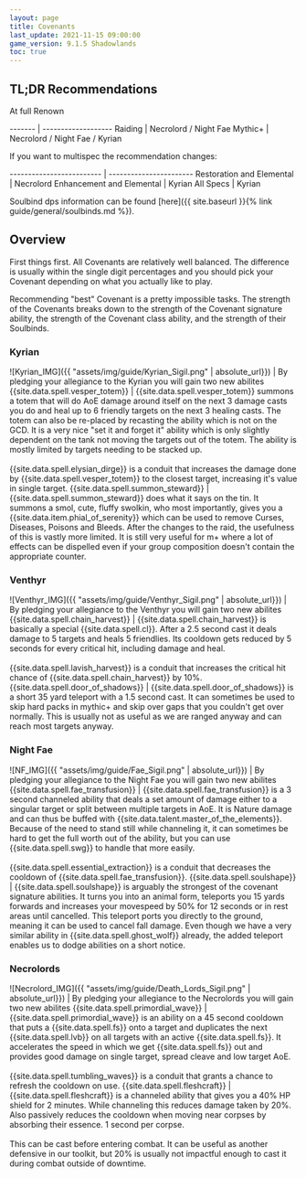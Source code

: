 ```yaml
---
layout: page
title: Covenants
last_update: 2021-11-15 09:00:00
game_version: 9.1.5 Shadowlands
toc: true
---
```


## TL;DR Recommendations
At full Renown

------- | -------------------
Raiding | Necrolord / Night Fae
Mythic+ | Necrolord / Night Fae / Kyrian


If you want to multispec the recommendation changes:

------------------------- | -----------------------
Restoration and Elemental | Necrolord
Enhancement and Elemental | Kyrian
All Specs                 | Kyrian

Soulbind dps information can be found [here]({{ site.baseurl }}{% link guide/general/soulbinds.md %}).


## Overview

First things first. All Covenants are relatively well balanced. The difference is usually within the single digit percentages and you should pick your Covenant depending on what you actually like to play.

Recommending "best" Covenant is a pretty impossible tasks.
The strength of the Covenants breaks down to the strength of the Covenant signature ability, the strength of the Covenant class ability, and the strength of their Soulbinds.


### Kyrian

![Kyrian_IMG]({{ "assets/img/guide/Kyrian_Sigil.png" | absolute_url}}) | By pledging your allegiance to the Kyrian you will gain two new abilites
{{site.data.spell.vesper_totem}} | {{site.data.spell.vesper_totem}} summons a totem that will do AoE damage around itself on the next 3 damage casts you do and heal up to 6 friendly targets on the next 3 healing casts. The totem can also be re-placed by recasting the ability which is not on the GCD. It is a very nice "set it and forget it" ability which is only slightly dependent on the tank not moving the targets out of the totem. The ability is mostly limited by targets needing to be stacked up.<br/><br/>{{site.data.spell.elysian_dirge}} is a conduit that increases the damage done by {{site.data.spell.vesper_totem}} to the closest target, increasing it's value in single target.
{{site.data.spell.summon_steward}} | {{site.data.spell.summon_steward}} does what it says on the tin. It summons a  smol, cute, fluffy swolkin, who most importantly, gives you a {{site.data.item.phial_of_serenity}} which can be used to remove Curses, Diseases, Poisons and Bleeds. After the changes to the raid, the usefulness of this is vastly more limited. It is still very useful for m+ where a lot of effects can be dispelled even if your group composition doesn't contain the appropriate counter.


### Venthyr

![Venthyr_IMG]({{ "assets/img/guide/Venthyr_Sigil.png" | absolute_url}}) | By pledging your allegiance to the Venthyr you will gain two new abilites
{{site.data.spell.chain_harvest}} | {{site.data.spell.chain_harvest}} is basically a special {{site.data.spell.cl}}. After a 2.5 second cast it deals damage to 5 targets and heals 5 friendlies. Its cooldown gets reduced by 5 seconds for every critical hit, including damage and heal.<br/><br/>{{site.data.spell.lavish_harvest}} is a conduit that increases the critical hit chance of {{site.data.spell.chain_harvest}} by 10%.
{{site.data.spell.door_of_shadows}} | {{site.data.spell.door_of_shadows}} is a short 35 yard teleport with a 1.5 second cast. It can sometimes be used to skip hard packs in mythic+ and skip over gaps that you couldn't get over normally. This is usually not as useful as we are ranged anyway and can reach most targets anyway.


### Night Fae

![NF_IMG]({{ "assets/img/guide/Fae_Sigil.png" | absolute_url}}) | By pledging your allegiance to the Night Fae you will gain two new abilites
{{site.data.spell.fae_transfusion}} | {{site.data.spell.fae_transfusion}} is a 3 second channeled ability that deals a set amount of damage either to a singular target or split between multiple targets in AoE. It is Nature damage and can thus be buffed with {{site.data.talent.master_of_the_elements}}. Because of the need to stand still while channeling it, it can sometimes be hard to get the full worth out of the ability, but you can use {{site.data.spell.swg}} to handle that more easily.<br/><br/>{{site.data.spell.essential_extraction}} is a conduit that decreases the cooldown of {{site.data.spell.fae_transfusion}}.
{{site.data.spell.soulshape}} | {{site.data.spell.soulshape}} is arguably the strongest of the covenant signature abilities. It turns you into an animal form, teleports you 15 yards forwards and increases your movespeed by 50% for 12 seconds or in rest areas until cancelled. This teleport ports you directly to the ground, meaning it can be used to cancel fall damage. Even though we have a very similar ability in {{site.data.spell.ghost_wolf}} already, the added teleport enables us to dodge abilities on a short notice.


### Necrolords

![Necrolord_IMG]({{ "assets/img/guide/Death_Lords_Sigil.png" | absolute_url}}) | By pledging your allegiance to the Necrolords you will gain two new abilites
{{site.data.spell.primordial_wave}} | {{site.data.spell.primordial_wave}} is an ability on a 45 second cooldown that puts a {{site.data.spell.fs}} onto a target and duplicates the next {{site.data.spell.lvb}} on all targets with an active {{site.data.spell.fs}}. It accelerates the speed in which we get {{site.data.spell.fs}} out and provides good damage on single target, spread cleave and low target AoE.<br/><br/>{{site.data.spell.tumbling_waves}} is a conduit that grants a chance to refresh the cooldown on use.
{{site.data.spell.fleshcraft}} | {{site.data.spell.fleshcraft}} is a channeled ability that gives you a 40% HP shield for 2 minutes. While channeling this reduces damage taken by 20%. Also passively reduces the cooldown when moving near corpses by absorbing their essence. 1 second per corpse.<br/><br/>This can be cast before entering combat. It can be useful as another defensive in our toolkit, but 20% is usually not impactful enough to cast it during combat outside of downtime.
